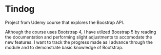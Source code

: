 # Tindog
  Project from Udemy course that explores the Boostrap API.

  Although the course uses Bootstrap 4, I have utlized Boostrap 5 by reading the documentation and performing slight adjustments to accomodate the new features. I want to track the progress made as I advance through the module and to demonstrate basic knowledge of Bootstrap.
